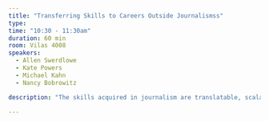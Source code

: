 ```yaml
---
title: "Transferring Skills to Careers Outside Journalismss"
type:
time: "10:30 - 11:30am"
duration: 60 min
room: Vilas 4008
speakers:
  - Allen Swerdlowe
  - Kate Powers
  - Michael Kahn
  - Nancy Bobrowitz

description: "The skills acquired in journalism are translatable, scalable and applicable across many different disciplines. Journalists by nature of their work as story tellers are qualified to move on to a wide range of other roles.; yet journalists often fail to realize this and end up minimizing their opportunities and skill sets. In a data focused and infused world, such story telling communication skills are more important than ever. They are the art behind the science and our panelists are here to share where journalism took them in their career."

---
```

